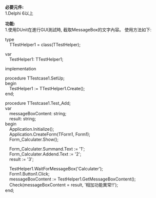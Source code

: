 **必要元件:**  
1.Delphi 6以上

**功能:**  
1.使用DUnit在進行GUI測試時, 截取MessageBox的文字內容。
使用方法如下:

type  
&ensp;&ensp;TTestHelper1 = class(TTestHelper);

var  
&ensp;&ensp;TestHelper1: TTestHelper1;
  
implementation

procedure TTestcase1.SetUp;  
begin  
&ensp;&ensp;TestHelper1 := TTestHelper1.Create();  
end;

procedure TTestcase1.Test_Add;  
var  
&ensp;&ensp;messageBoxContent: string;  
&ensp;&ensp;result: string;  
begin  
&ensp;&ensp;Application.Initialize();  
&ensp;&ensp;Application.CreateForm(TForm1, Form1);  
&ensp;&ensp;Form_Calculater.Show();  

&ensp;&ensp;Form_Calculater.Summand.Text := '1';  
&ensp;&ensp;Form_Calculater.Addend.Text := '2';  
&ensp;&ensp;result := '3';  

&ensp;&ensp;TestHelper1.WaitForMessageBox('Calculater');  
&ensp;&ensp;Form1.Button1.Click;  
&ensp;&ensp;messageBoxContent := TestHelper1.GetMessageBoxContent();  
&ensp;&ensp;Check(messageBoxContent = result, '相加功能異常!!');  
end;